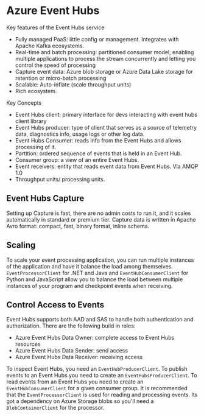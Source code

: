 # Azure Event Hubs

Key features of the Event Hubs service

- Fully managed PaaS: little config or management. Integrates with Apache Kafka ecosystems.
- Real-time and batch processing: partitioned consumer model, enabling multiple applications to process the stream concurrently and letting you control the speed of processing
- Capture event data: Azure blob storage or Azure Data Lake storage for retention or micro-batch processing
- Scalable: Auto-inflate (scale throughput units)
- Rich ecosystem.

Key Concepts

- Event Hubs client: primary interface for devs interacting with event hubs client library
- Event Hubs producer: type of client that serves as a source of telemetry data, diagnostics info, usage logs or other log data.
- Event Hubs Consumer: reads info from the Event Hubs and allows processing of it.
- Partition: ordered sequence of events that is held in an Event Hub.
- Consumer group: a view of an entire Event Hubs.
- Event receivers: entity that reads event data from Event Hubs. Via AMQP 1.0
- Throughput units/ processing units.

## Event Hubs Capture

Setting up Capture is fast, there are no admin costs to run it, and it scales automatically in standard or premium tier.
Capture data is written in Apache Avro format: compact, fast, binary format, inline schema.

## Scaling

To scale your event processing application, you can run multiple instances of the application and have it balance the load among themselves. `EventProcessorClient` for .NET and Java and `EventHubConsumerClient` for Python and JavaScript allow you to balance the load between multiple instances of your program and checkpoint events when receiving.

## Control Access to Events

Event Hubs supports both AAD and SAS to handle both authentication and authorization. There are the following build in roles:

- Azure Event Hubs Data Owner: complete access to Event Hubs resources
- Azure Event Hubs Data Sender: send access
- Azure Event Hubs Data Receiver: receiving access

To inspect Event Hubs, you need an `EventHubProducerClient`.
To publish events to an Event Hubs you need to create an `EventHubsProducerClient`.
To read events from an Event Hubs you need to create an `EventHubConsumerClient` for a given consumer group.
It is recommended that the `EventProcessorClient` is used for reading and processing events. Its got a dependency on Azure Storage blobs so you'll need a `BlobContainerClient` for the processor.
